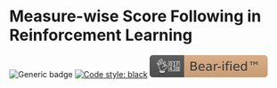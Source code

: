 # **Measure-wise Score Following in Reinforcement Learning**
![Generic badge](https://img.shields.io/badge/python-3.10-blue.svg)
[![Code style: black](https://img.shields.io/badge/code%20style-black-000000.svg)](https://github.com/psf/black)
[![bear-ified](https://raw.githubusercontent.com/beartype/beartype-assets/main/badge/bear-ified.svg)](https://beartype.readthedocs.io)